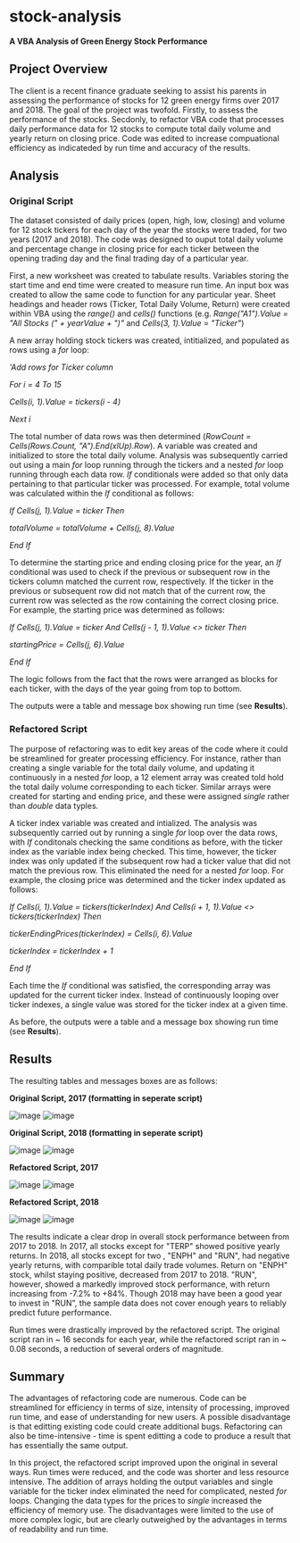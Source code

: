 # stock-analysis
**A VBA Analysis of Green Energy Stock Performance**

## Project Overview

The client is a recent finance graduate seeking to assist his parents in assessing the performance of stocks for 12 green energy firms over 2017 and 2018. The goal of the project was twofold. Firstly, to assess the performance of the stocks. Secdonly, to refactor VBA code that processes daily performance data for 12 stocks to compute total daily volume and yearly return on closing price. Code was edited to increase compuational efficiency as indicateded by run time and accuracy of the results.

## Analysis

### Original Script

The dataset consisted of daily prices (open, high, low, closing) and volume for 12 stock tickers for each day of the year the stocks were traded, for two years (2017 and 2018). The code was designed to ouput total daily volume and percentage change in closing price for each ticker between the opening trading day and the final trading day of a particular year.

First, a new worksheet was created to tabulate results. Variables storing the start time and end time were created to measure run time. An input box was created to allow the same code to function for any particular year. Sheet headings and header rows (Ticker, Total Daily Volume, Return) were created within VBA using the *range()* and *cells()* functions (e.g. *Range("A1").Value = "All Stocks (" + yearValue + ")"* and *Cells(3, 1).Value = "Ticker"*)

A new array holding stock tickers was created, intitialized, and populated as rows using a *for* loop:

*'Add rows for Ticker column*

*For i = 4 To 15*

*Cells(i, 1).Value = tickers(i - 4)*

*Next i*

The total number of data rows was then determined (*RowCount = Cells(Rows.Count, "A").End(xlUp).Row*). A variable was created and initialized to store the total daily volume. Analysis was subsequently carried out using a main *for* loop running through the tickers and a nested *for* loop running through each data row. *If* conditionals were added so that only data pertaining to that particular ticker was processed. For example, total volume was calculated within the *If* conditional as follows:

*If Cells(j, 1).Value = ticker Then*
    
*totalVolume = totalVolume + Cells(j, 8).Value*
    
*End If*

To determine the starting price and ending closing price for the year, an *If* conditional was used to check if the previous or subsequent row in the tickers column matched the current row, respectively. If the ticker in the previous or subsequent row did not match that of the current row, the current row was selected as the row containing the correct closing price. For example, the starting price was determined as follows:

*If Cells(j, 1).Value = ticker And Cells(j - 1, 1).Value <> ticker Then*
    
*startingPrice = Cells(j, 6).Value*
    
*End If*

The logic follows from the fact that the rows were arranged as blocks for each ticker, with the days of the year going from top to bottom.

The outputs were a table and message box showing run time (see **Results**).

### Refactored Script

The purpose of refactoring was to edit key areas of the code where it could be streamlined for greater processing efficiency. For instance, rather than creating a single variable for the total daily volume, and updating it continuously in a nested *for* loop, a 12 element array was created told hold the total daily volume corresponding to each ticker. Similar arrays were created for starting and ending price, and these were assigned *single* rather than *double* data typles.

A ticker index variable was created and intialized. The analysis was subsequently carried out by running a single *for* loop over the data rows, with *If* conditonals checking the same conditions as before, with the ticker index as the variable index being checked. This time, however, the  ticker index was only updated if the subsequent row had a ticker value that did not match the previous row. This eliminated the need for a nested *for* loop. For example, the closing price was determined and the ticker index updated as follows:

*If Cells(i, 1).Value = tickers(tickerIndex) And Cells(i + 1, 1).Value <> tickers(tickerIndex) Then*
        
*tickerEndingPrices(tickerIndex) = Cells(i, 6).Value*
           
*tickerIndex = tickerIndex + 1*

 *End If*
 
 Each time the *If* conditional was satisfied, the corresponding array was updated for the current ticker index. Instead of continuously looping over ticker indexes, a single value was stored for the ticker index at a given time.
 
 As before, the outputs were a table and a message box showing run time (see **Results**).
 
 ## Results
 
 The resulting tables and messages boxes are as follows:
 
 **Original Script, 2017 (formatting in seperate script)**

![image](https://user-images.githubusercontent.com/79061124/111076923-c9db9700-84c4-11eb-8737-2316e3f06cc2.png) ![image](https://user-images.githubusercontent.com/79061124/111077002-2f2f8800-84c5-11eb-98ae-3cc1ba9a3cf3.png)

**Original Script, 2018 (formatting in seperate script)**

![image](https://user-images.githubusercontent.com/79061124/111077231-2c816280-84c6-11eb-8a62-26d87c927f16.png) ![image](https://user-images.githubusercontent.com/79061124/111077247-41f68c80-84c6-11eb-8eba-1ec7d1669531.png)

**Refactored Script, 2017**

![image](https://user-images.githubusercontent.com/79061124/111078135-86842700-84ca-11eb-9203-64a73bc0129e.png) ![image](https://user-images.githubusercontent.com/79061124/111078154-94d24300-84ca-11eb-8c55-eaea599a33c0.png)

**Refactored Script, 2018**

![image](https://user-images.githubusercontent.com/79061124/111078218-c6e3a500-84ca-11eb-8422-2586b1622042.png) ![image](https://user-images.githubusercontent.com/79061124/111078232-d4009400-84ca-11eb-8e4c-36bbd687d27c.png)

The results indicate a clear drop in overall stock performance between from 2017 to 2018. In 2017, all stocks except for "TERP" showed positive yearly returns. In 2018, all stocks except for two , "ENPH" and "RUN", had negative yearly returns, with comparible total daily trade volumes. Return on "ENPH" stock, whilst staying positive, decreased from 2017 to 2018. "RUN", however, showed a markedly improved stock performance, with return increasing from -7.2% to +84%. Though 2018 may have been a good year to invest in "RUN", the sample data does not cover enough years to reliably predict future performance.

Run times were drastically improved by the refactored script. The original script ran in ~ 16 seconds for each year, while the refactored script ran in ~ 0.08 seconds, a reduction of several orders of magnitude.

## Summary

The advantages of refactoring code are numerous. Code can be streamlined for efficiency in terms of size, intensity of processing, improved run time, and ease of understanding for new users. A possible disadvantage is that editting existing code could create additional bugs. Refactoring can also be time-intensive - time is spent editting a code to produce a result that has essentially the same output.

In this project, the refactored script improved upon the original in several ways. Run times were reduced, and the code was shorter and less resource intensive. The addition of arrays holding the output variables and single variable for the ticker index eliminated the need for complicated, nested *for* loops. Changing the data types for the prices to *single* increased the efficiency of memory use. The disadvantages were limited to the use of more complex logic, but are clearly outweighed by the advantages in terms of readability and run time.


